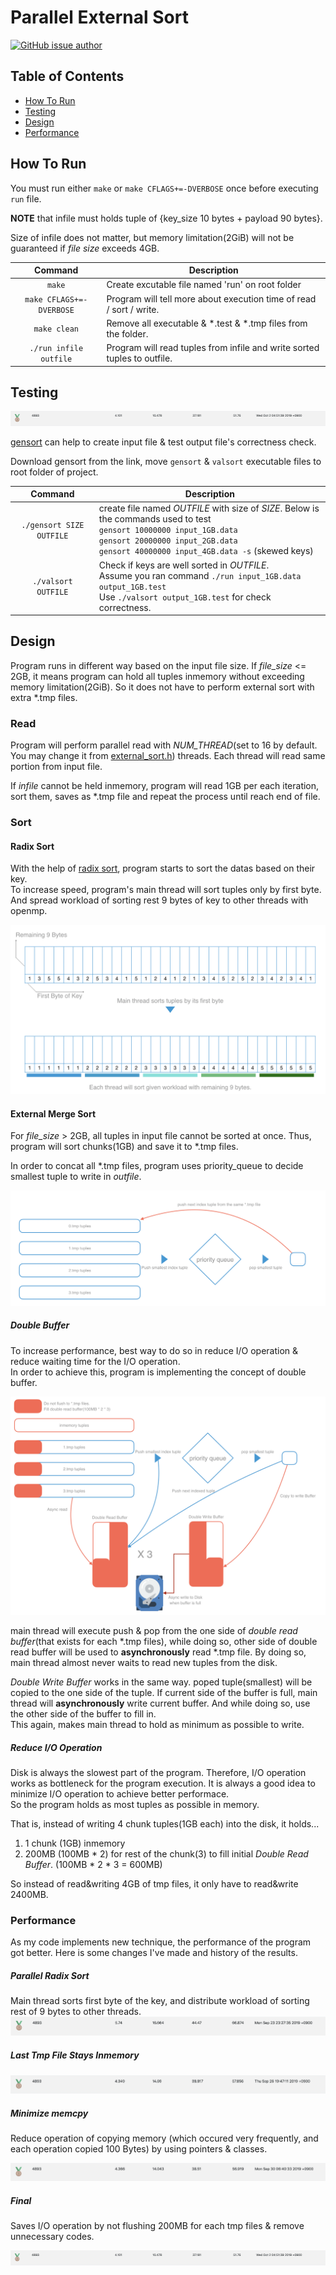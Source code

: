 # Parallel External Sort

[![GitHub issue author](https://img.shields.io/badge/author-Dae%20In%20Lee-blue.svg)](https://github.com/LazyRen)

## Table of Contents

* [How To Run](#how-to-run)
* [Testing](#testing)
* [Design](#design)
* [Performance](#performance)



## How To Run

You must run either `make` or `make CFLAGS+=-DVERBOSE` once before executing `run` file.

**NOTE** that infile must holds tuple of {key_size 10 bytes + payload 90 bytes}.

Size of infile does not matter, but memory limitation(2GiB) will not be guaranteed if *file size* exceeds 4GB.

|         Command          | Description                                                  |
| :----------------------: | ------------------------------------------------------------ |
|          `make`          | Create excutable file named 'run' on root folder             |
| `make CFLAGS+=-DVERBOSE` | Program will tell more about execution time of read / sort / write. |
|       `make clean`       | Remove all executable & *.test & *.tmp files from the folder. |
|  `./run infile outfile`  | Program will read tuples from infile and write sorted tuples to outfile. |

## Testing

![final_rank](./assets/final.png)

[gensort](http://www.ordinal.com/gensort.html) can help to create input file & test output file's correctness check.

Download gensort from the link, move `gensort` & `valsort` executable files to root folder of project.

|         Command          | Description                                                  |
| :----------------------: | ------------------------------------------------------------ |
| `./gensort SIZE OUTFILE` | create file named *OUTFILE* with size of *SIZE*. Below is the commands used to test<br>`gensort 10000000 input_1GB.data`<br>`gensort 20000000 input_2GB.data`<br>`gensort 40000000 input_4GB.data -s` (skewed keys) |
|   `./valsort OUTFILE`    | Check if keys are well sorted in *OUTFILE*.<br>Assume you ran command `./run input_1GB.data output_1GB.test`<br>Use `./valsort output_1GB.test` for check correctness. |

## 

## Design

Program runs in different way based on the input file size. If *file_size* <= 2GB, it means program can hold all tuples inmemory without exceeding memory limitation(2GiB). So it does not have to perform external sort with extra *.tmp files.

### Read

Program will perform parallel read with *NUM_THREAD*(set to 16 by default. You may change it from [external_sort.h](./include/external_sort.h)) threads. Each thread will read same portion from input file.

If *infile* cannot be held inmemory, program will read 1GB per each iteration, sort them, saves as *.tmp file and repeat the process until reach end of file.

### Sort

#### Radix Sort

With the help of [radix sort](https://github.com/voutcn/kxsort), program starts to sort the datas based on their key.<br>To increase speed, program's main thread will sort tuples only by first byte. And spread workload of sorting rest 9 bytes of key to other threads with openmp.

![radix sort](./assets/radix_sort.png)

#### External Merge Sort

For *file_size* > 2GB, all tuples in input file cannot be sorted at once. Thus, program will sort chunks(1GB) and save it to *.tmp files.<br>

In order to concat all *.tmp files, program uses priority_queue to decide smallest tuple to write in *outfile*.

![external merge sort](./assets/external_merge_sort.png)

##### Double Buffer

To increase performance, best way to do so in reduce I/O operation & reduce waiting time for the I/O operation.<br>In order to achieve this, program is implementing the concept of double buffer.

![double buffer](./assets/double_buffer.png)

main thread will execute push & pop from the one side of *double read buffer*(that exists for each *.tmp files), while doing so, other side of double read buffer will be used to **asynchronously** read *.tmp file. By doing so, main thread almost never waits to read new tuples from the disk.

*Double Write Buffer* works in the same way. poped tuple(smallest) will be copied to the one side of the tuple. If current side of the buffer is full, main thread will **asynchronously** write current buffer. And while doing so, use the other side of the buffer to fill in.<br>This again, makes main thread to hold as minimum as possible to write.

##### Reduce I/O Operation

Disk is always the slowest part of the program. Therefore, I/O operation works as bottleneck for the program execution. It is always a good idea to minimize I/O operation to achieve better performace.<br>So the program holds as most tuples as possible in memory.<br>

That is, instead of writing 4 chunk tuples(1GB each) into the disk, it holds...<br>

1. 1 chunk (1GB) inmemory
2. 200MB (100MB * 2) for rest of the chunk(3) to fill initial *Double Read Buffer*. (100MB * 2 * 3 = 600MB)

So instead of read&writing 4GB of tmp files, it only have to read&write 2400MB.



### Performance

As my code implements new technique, the performance of the program got better. Here is some changes I've made and history of the results.

##### Parallel Radix Sort

Main thread sorts first byte of the key, and distribute workload of sorting rest of 9 bytes to other threads.![score_radix_sort](./assets/score_radix_sort.png)

##### Last Tmp File Stays Inmemory

![score_last_tmp_stays_inmemory](./assets/score_last_tmp_stays_inmemory.png)

##### Minimize memcpy

Reduce operation of copying memory (which occured very frequently, and each operation copied 100 Bytes) by using pointers & classes.

![score_minimize_memcpy](./assets/score_minimize_memcpy.png)

##### Final

Saves I/O operation by not flushing 200MB for each tmp files & remove unnecessary codes.

![final](./assets/final.png)